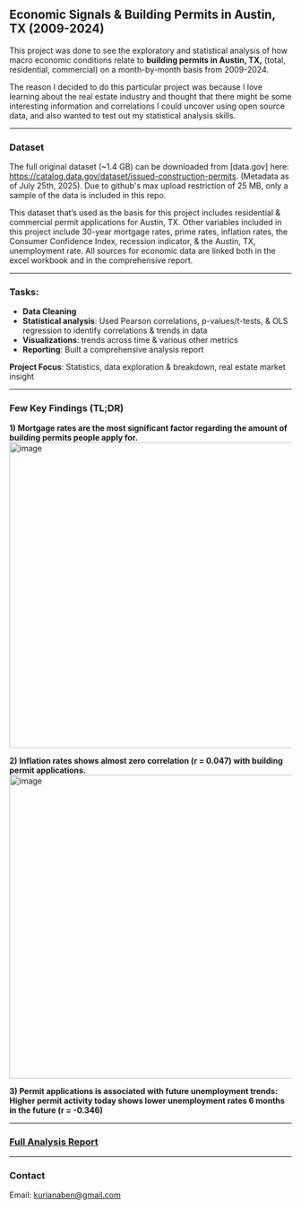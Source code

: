 ## Economic Signals & Building Permits in Austin, TX (2009-2024)

This project was done to see the exploratory and statistical analysis of how macro economic conditions relate to **building permits in Austin, TX,** (total, residential, commercial) on a month-by-month basis from 2009-2024.

The reason I decided to do this particular project was because I love learning about the real estate industry and thought that there might be some interesting information and correlations I could uncover using open source data, and also wanted to test out my statistical analysis skills. 
___
### Dataset

The full original dataset (~1.4 GB) can be downloaded from [data.gov] here: https://catalog.data.gov/dataset/issued-construction-permits. (Metadata as of July 25th, 2025). Due to github's max upload restriction of 25 MB, only a sample of the data is included in this repo.

This dataset that’s used as the basis for this project includes residential & commercial permit applications for Austin, TX. Other variables included in this project include 30-year mortgage rates, prime rates, inflation rates, the Consumer Confidence Index, recession indicator, & the Austin, TX, unemployment rate. All sources for economic data are linked both in the excel workbook and in the comprehensive report.
___
### Tasks:

- **Data Cleaning** 
- **Statistical analysis**: Used Pearson correlations, p-values/t-tests, & OLS regression to identify correlations & trends in data
- **Visualizations**: trends across time & various other metrics
- **Reporting**: Built a comprehensive analysis report

**Project Focus**: Statistics, data exploration & breakdown, real estate market insight
___
### Few Key Findings (TL;DR)
**1) Mortgage rates are the most significant factor regarding the amount of building permits people apply for.**
<img width="638" height="545" alt="image" src="https://github.com/user-attachments/assets/d1f6bff5-6ad6-4a57-a337-0bdd71d63ac9" />


**2) Inflation rates shows almost zero correlation (r = 0.047) with building permit applications.**
<img width="727" height="541" alt="image" src="https://github.com/user-attachments/assets/d971ef9c-d5e3-4693-be89-2e94380cfaf8" />


**3) Permit applications is associated with future unemployment trends: Higher permit activity today shows lower unemployment rates 6 months in the future (r = -0.346)**
___
### [Full Analysis Report](https://github.com/kurianaben/Austin-Permit-Analysis-Project/tree/main/Report)
___
### Contact
Email: kurianaben@gmail.com
